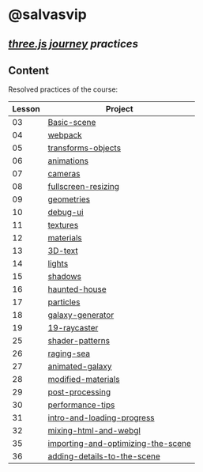 # @salvasvip

## _[three.js journey](https://threejs-journey.com/) practices_

## Content

Resolved practices of the course:

| Lesson | Project                                                                                                                                                 |
|--------|---------------------------------------------------------------------------------------------------------------------------------------------------------|
| 03     | [Basic-scene](https://talktosalvador.github.io/threeJS-journey-practices/03-Basic-scene/index.html)                                                     |
| 04     | [webpack](https://talktosalvador.github.io/threeJS-journey-practices/04-webpack/dist/index.html)                                                        |
| 05     | [transforms-objects](https://talktosalvador.github.io/threeJS-journey-practices/05-transforms-objects/dist/index.html)                                  |
| 06     | [animations](https://talktosalvador.github.io/threeJS-journey-practices/06-animations/dist/index.html)                                                  |
| 07     | [cameras](https://talktosalvador.github.io/threeJS-journey-practices/07-cameras/dist/index.html)                                                        |
| 08     | [fullscreen-resizing](https://talktosalvador.github.io/threeJS-journey-practices/08-fullscreen-resizing/dist/index.html)                                |
| 09     | [geometries](https://talktosalvador.github.io/threeJS-journey-practices/09-geometries/dist/index.html)                                                  |
| 10     | [debug-ui](https://talktosalvador.github.io/threeJS-journey-practices/10-debug-ui/dist/index.html)                                                      |
| 11     | [textures](https://talktosalvador.github.io/threeJS-journey-practices/11-textures/dist/index.html)                                                      |
| 12     | [materials](https://talktosalvador.github.io/threeJS-journey-practices/12-materials/dist/index.html)                                                    |
| 13     | [3D-text](https://talktosalvador.github.io/threeJS-journey-practices/13-3D-text/dist/index.html)                                                        |
| 14     | [lights](https://talktosalvador.github.io/threeJS-journey-practices/14-lights/dist/index.html)                                                          |
| 15     | [shadows](https://talktosalvador.github.io/threeJS-journey-practices/15-shadows/dist/index.html)                                                        |
| 16     | [haunted-house](https://talktosalvador.github.io/threeJS-journey-practices/16-haunted-house/dist/index.html)                                            |
| 17     | [particles](https://talktosalvador.github.io/threeJS-journey-practices/17-particles/dist/index.html)                                                    |
| 18     | [galaxy-generator](https://talktosalvador.github.io/threeJS-journey-practices/18-galaxy-generator/dist/index.html)                                      |
| 19     | [19-raycaster](https://talktosalvador.github.io/threeJS-journey-practices/19-raycaster/dist/index.html)                                                 |
| 25     | [shader-patterns](https://talktosalvador.github.io/threeJS-journey-practices/25-shader-patterns/dist/index.html)                                        |
| 26     | [raging-sea](https://talktosalvador.github.io/threeJS-journey-practices/26-raging-sea/dist/index.html)                                                  |
| 27     | [animated-galaxy](https://talktosalvador.github.io/threeJS-journey-practices/27-animated-galaxy/dist/index.html)                                        |
| 28     | [modified-materials](https://talktosalvador.github.io/threeJS-journey-practices/28-modified-materials/dist/index.html)                                  |
| 29     | [post-processing](https://talktosalvador.github.io/threeJS-journey-practices/29-post-processing/dist/index.html)                                        |
| 30     | [performance-tips](https://talktosalvador.github.io/threeJS-journey-practices/30-performance-tips/dist/index.html)                                      |
| 31     | [intro-and-loading-progress](https://talktosalvador.github.io/threeJS-journey-practices/31-intro-and-loading-progress/dist/index.html)                  |
| 32     | [mixing-html-and-webgl](https://talktosalvador.github.io/threeJS-journey-practices/32-mixing-html-and-webgl/dist/index.html)                            |
| 35     | [importing-and-optimizing-the-scene](https://talktosalvador.github.io/threeJS-journey-practices/35-importing-and-optimizing-the-scene/dist/index.html)  |
| 36     | [adding-details-to-the-scene](https://talktosalvador.github.io/threeJS-journey-practices/36-adding-details-to-the-scene/dist/index.html)                |

